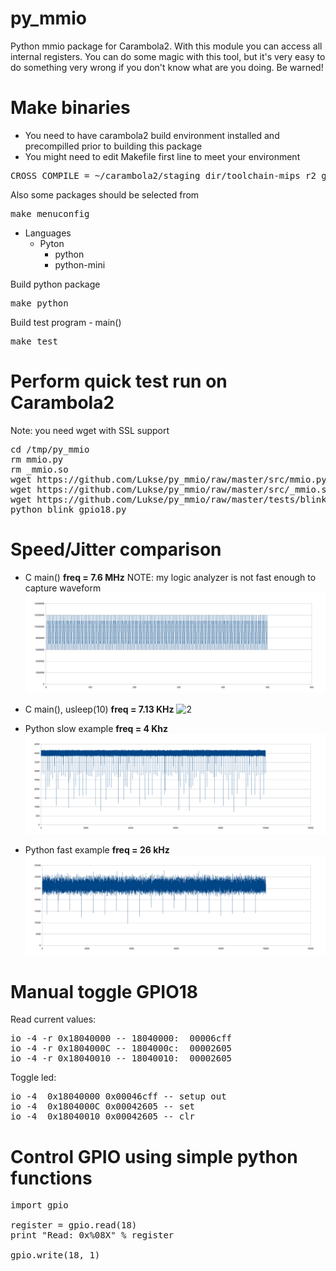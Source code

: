 py_mmio
=======
Python mmio package for Carambola2. With this module you can access all internal registers. You can do some magic with this tool, but it's very easy to do something very wrong if you don't know what are you doing. Be warned!

Make binaries
=============
* You need to have carambola2 build environment installed and precompilled prior to building this package
* You might need to edit Makefile first line to meet your environment
<pre>
CROSS_COMPILE = ~/carambola2/staging_dir/toolchain-mips_r2_gcc-4.7-linaro_uClibc-0.9.33.2/bin/mips-openwrt-linux-
</pre>

Also some packages should be selected from
<pre>make menuconfig</pre>
  * Languages
    * Pyton
      * python
      * python-mini


Build python package
<pre>make python</pre>

Build test program - main()
<pre>make test</pre>

Perform quick test run on Carambola2
=======================================
Note: you need wget with SSL support

<pre>
cd /tmp/py_mmio
rm mmio.py
rm _mmio.so
wget https://github.com/Lukse/py_mmio/raw/master/src/mmio.py
wget https://github.com/Lukse/py_mmio/raw/master/src/_mmio.so
wget https://github.com/Lukse/py_mmio/raw/master/tests/blink_gpio18.py
python blink_gpio18.py
</pre>

Speed/Jitter comparison
=======================
* C main() <b>freq = 7.6 MHz</b> NOTE: my logic analyzer is not fast enough to capture waveform
![1](/tests/images/mmio_fast.png)

* C main(), usleep(10) <b>freq = 7.13 KHz</b>
![2](/tests/images/c_usleep\(10\).png)

* Python slow example <b>freq = 4 Khz</b>
![3](/tests/images/python_slow.png)

* Python fast example <b>freq = 26 kHz</b>
![4](/tests/images/python_fast.png)

 
Manual toggle GPIO18
====================
Read current values:
<pre>
io -4 -r 0x18040000 -- 18040000:  00006cff
io -4 -r 0x1804000C -- 1804000c:  00002605
io -4 -r 0x18040010 -- 18040010:  00002605
</pre>

Toggle led:
<pre>
io -4  0x18040000 0x00046cff -- setup out
io -4  0x1804000C 0x00042605 -- set
io -4  0x18040010 0x00042605 -- clr
</pre>

Control GPIO using simple python functions
==========================================
<pre>
import gpio

register = gpio.read(18)
print "Read: 0x%08X" % register

gpio.write(18, 1)
</pre>
